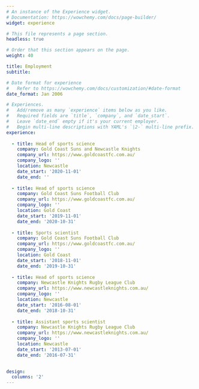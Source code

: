 ```yaml
---
# An instance of the Experience widget.
# Documentation: https://wowchemy.com/docs/page-builder/
widget: experience

# This file represents a page section.
headless: true

# Order that this section appears on the page.
weight: 40

title: Employment
subtitle:

# Date format for experience
#   Refer to https://wowchemy.com/docs/customization/#date-format
date_format: Jan 2006

# Experiences.
#   Add/remove as many `experience` items below as you like.
#   Required fields are `title`, `company`, and `date_start`.
#   Leave `date_end` empty if it's your current employer.
#   Begin multi-line descriptions with YAML's `|2-` multi-line prefix.
experience:
    
  - title: Head of sports science
    company: Gold Coast Suns and Newcastle Knights
    company_url: https://www.goldcoastfc.com.au/
    company_logo: ''
    location: Newcastle
    date_start: '2020-11-01'
    date_end: ''
    
  - title: Head of sports science
    company: Gold Coast Suns Football Club
    company_url: https://www.goldcoastfc.com.au/
    company_logo: ''
    location: Gold Coast
    date_start: '2019-11-01'
    date_end: '2020-10-31'
    
  - title: Sports scientist
    company: Gold Coast Suns Football Club
    company_url: https://www.goldcoastfc.com.au/
    company_logo: ''
    location: Gold Coast
    date_start: '2018-11-01'
    date_end: '2019-10-31'  
    
  - title: Head of sports science
    company: Newcastle Knights Rugby League Club
    company_url: https://www.newcastleknights.com.au/
    company_logo: ''
    location: Newcastle
    date_start: '2016-08-01'
    date_end: '2018-10-31'
    
  - title: Assistant sports scientist
    company: Newcastle Knights Rugby League Club
    company_url: https://www.newcastleknights.com.au/
    company_logo: ''
    location: Newcastle
    date_start: '2013-07-01'
    date_end: '2016-07-31'  
      

design:
  columns: '2'
---
```

